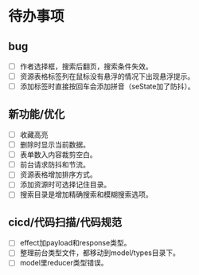 # 待办事项

## bug

- [ ] 作者选择框，搜索后翻页，搜索条件失效。
- [ ] 资源表格标签列在鼠标没有悬浮的情况下出现悬浮提示。
- [ ] 添加标签时直接按回车会添加拼音（seState加了防抖）。

## 新功能/优化

- [ ] 收藏高亮
- [ ] 删除时显示当前数据。
- [ ] 表单数入内容裁剪空白。
- [ ] 前台请求防抖和节流。
- [ ] 资源表格增加排序方式。
- [ ] 添加资源时可选择记住目录。
- [ ] 搜索目录是增加精确搜索和模糊搜索选项。

## cicd/代码扫描/代码规范

- [ ] effect加payload和response类型。
- [ ] 整理前台类型文件，都移动到model/types目录下。
- [ ] model里reducer类型错误。
